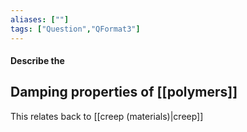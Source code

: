 ```yaml
---
aliases: [""]
tags: ["Question","QFormat3"]
---
```


#### Describe the
## Damping properties of [[polymers]]
This relates back to [[creep (materials)|creep]]